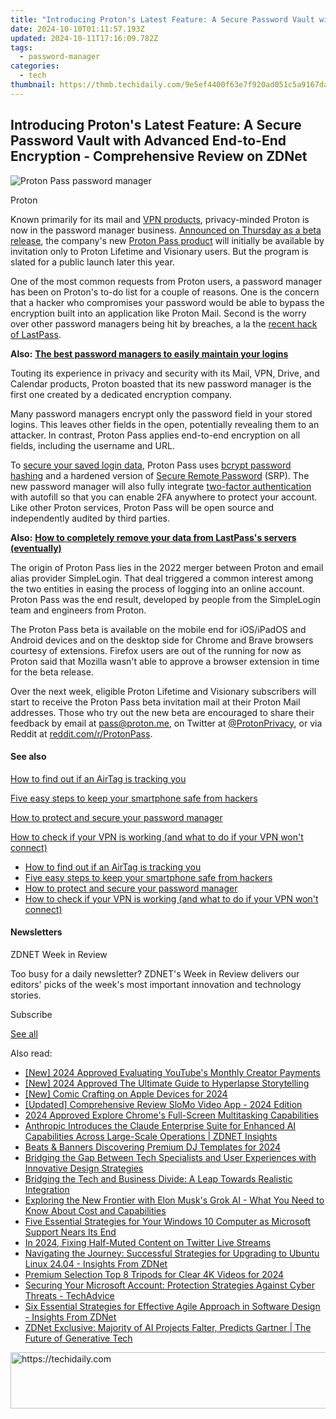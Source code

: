 ```yaml
---
title: "Introducing Proton's Latest Feature: A Secure Password Vault with Advanced End-to-End Encryption - Comprehensive Review on ZDNet"
date: 2024-10-10T01:11:57.193Z
updated: 2024-10-11T17:16:09.782Z
tags:
  - password-manager
categories:
  - tech
thumbnail: https://thmb.techidaily.com/9e5ef4400f63e7f920ad051c5a9167da56f0ec84a54929789d005136b7898918.jpg
---
```


## Introducing Proton's Latest Feature: A Secure Password Vault with Advanced End-to-End Encryption - Comprehensive Review on ZDNet

![Proton Pass password manager](https://www.zdnet.com/a/img/resize/4c51f50568158830ec2e931c53c3c8ab47808962/2023/04/20/645e3787-69bf-4871-b3ef-2ea30622e10b/figure-1-proton-unveils-new-password-manager-with-end-to-end-encryption-for-all-data.jpg?auto=webp&width=1280)

Proton

Known primarily for its mail and [VPN products](http://cnetpartner.go2cloud.org/aff%5Fc?aff%5Fid=1&offer%5Fid=11&aff%5Fsub=zd-%5F%5FCOM%5FCLICK%5FID%5F%5F-dtp&url=https%3A%2F%2Fprotonvpn.com%2F), privacy-minded Proton is now in the password manager business. [Announced on Thursday as a beta release](https://proton.me/blog/proton-pass-beta), the company's new [Proton Pass product](https://www.anrdoezrs.net/links/9041660/type/dlg/sid/zd-%5F%5FCOM%5FCLICK%5FID%5F%5F-dtp/https://proton.me/pass) will initially be available by invitation only to Proton Lifetime and Visionary users. But the program is slated for a public launch later this year.

One of the most common requests from Proton users, a password manager has been on Proton's to-do list for a couple of reasons. One is the concern that a hacker who compromises your password would be able to bypass the encryption built into an application like Proton Mail. Second is the worry over other password managers being hit by breaches, a la the [recent hack of LastPass](https://www.zdnet.com/article/lastpass-breach-hackers-put-malware-on-engineers-home-computer-to-steal-their-password/).

**Also:** [**The best password managers to easily maintain your logins**](https://www.zdnet.com/article/best-password-manager/)

Touting its experience in privacy and security with its Mail, VPN, Drive, and Calendar products, Proton boasted that its new password manager is the first one created by a dedicated encryption company.

Many password managers encrypt only the password field in your stored logins. This leaves other fields in the open, potentially revealing them to an attacker. In contrast, Proton Pass applies end-to-end encryption on all fields, including the username and URL.

To [secure your saved login data](https://proton.me/blog/proton-pass-security-model), Proton Pass uses [bcrypt password hashing](https://en.wikipedia.org/wiki/Bcrypt) and a hardened version of [Secure Remote Password](https://en.wikipedia.org/wiki/Secure%5FRemote%5FPassword%5Fprotocol) (SRP). The new password manager will also fully integrate [two-factor authentication](https://www.zdnet.com/article/better-than-the-best-password-how-to-use-2fa-to-improve-your-security/) with autofill so that you can enable 2FA anywhere to protect your account. Like other Proton services, Proton Pass will be open source and independently audited by third parties.

**Also:** [**How to completely remove your data from LastPass's servers (eventually)**](https://www.zdnet.com/article/how-to-completely-remove-your-data-from-lastpasss-servers-eventually/)

The origin of Proton Pass lies in the 2022 merger between Proton and email alias provider SimpleLogin. That deal triggered a common interest among the two entities in easing the process of logging into an online account. Proton Pass was the end result, developed by people from the SimpleLogin team and engineers from Proton.

The Proton Pass beta is available on the mobile end for iOS/iPadOS and Android devices and on the desktop side for Chrome and Brave browsers courtesy of extensions. Firefox users are out of the running for now as Proton said that Mozilla wasn't able to approve a browser extension in time for the beta release.

Over the next week, eligible Proton Lifetime and Visionary subscribers will start to receive the Proton Pass beta invitation mail at their Proton Mail addresses. Those who try out the new beta are encouraged to share their feedback by email at pass@proton.me, on Twitter at [@ProtonPrivacy](https://twitter.com/ProtonPrivacy), or via Reddit at [reddit.com/r/ProtonPass](https://reddit.com/r/protonpass).

#### See also

[How to find out if an AirTag is tracking you](https://www.zdnet.com/article/how-to-find-out-if-an-airtag-is-tracking-you/ "How to find out if an AirTag is tracking you")

[Five easy steps to keep your smartphone safe from hackers](https://www.zdnet.com/article/five-easy-steps-to-keep-your-smartphone-safe-from-hackers/ "Five easy steps to keep your smartphone safe from hackers")

[How to protect and secure your password manager](https://www.zdnet.com/article/how-to-protect-and-secure-your-password-manager/ "How to protect and secure your password manager")

[How to check if your VPN is working (and what to do if your VPN won't connect)](https://www.zdnet.com/article/how-to-check-if-your-vpn-is-working-and-what-to-do-if-your-vpn-wont-connect/ "How to check if your VPN is working (and what to do if your VPN won't connect)")

* [How to find out if an AirTag is tracking you](https://www.zdnet.com/article/how-to-find-out-if-an-airtag-is-tracking-you/ "How to find out if an AirTag is tracking you")
* [Five easy steps to keep your smartphone safe from hackers](https://www.zdnet.com/article/five-easy-steps-to-keep-your-smartphone-safe-from-hackers/ "Five easy steps to keep your smartphone safe from hackers")
* [How to protect and secure your password manager](https://www.zdnet.com/article/how-to-protect-and-secure-your-password-manager/ "How to protect and secure your password manager")
* [How to check if your VPN is working (and what to do if your VPN won't connect)](https://www.zdnet.com/article/how-to-check-if-your-vpn-is-working-and-what-to-do-if-your-vpn-wont-connect/ "How to check if your VPN is working (and what to do if your VPN won't connect)")

#### Newsletters

ZDNET Week in Review

Too busy for a daily newsletter? ZDNET's Week in Review delivers our editors' picks of the week's most important innovation and technology stories.

 Subscribe

[See all](https://www.zdnet.com/newsletters/)

<ins class="adsbygoogle"
     style="display:block"
     data-ad-format="autorelaxed"
     data-ad-client="ca-pub-7571918770474297"
     data-ad-slot="1223367746"></ins>

<ins class="adsbygoogle"
     style="display:block"
     data-ad-client="ca-pub-7571918770474297"
     data-ad-slot="8358498916"
     data-ad-format="auto"
     data-full-width-responsive="true"></ins>

<span class="atpl-alsoreadstyle">Also read:</span>
<div><ul>
<li><a href="https://youtube-docs.techidaily.com/024-approved-evaluating-youtubes-monthly-creator-payments/"><u>[New] 2024 Approved Evaluating YouTube's Monthly Creator Payments</u></a></li>
<li><a href="https://fox-helps.techidaily.com/new-2024-approved-the-ultimate-guide-to-hyperlapse-storytelling/"><u>[New] 2024 Approved The Ultimate Guide to Hyperlapse Storytelling</u></a></li>
<li><a href="https://article-files.techidaily.com/new-comic-crafting-on-apple-devices-for-2024/"><u>[New] Comic Crafting on Apple Devices for 2024</u></a></li>
<li><a href="https://extra-lessons.techidaily.com/updated-comprehensive-review-slomo-video-app-2024-edition/"><u>[Updated] Comprehensive Review SloMo Video App - 2024 Edition</u></a></li>
<li><a href="https://some-knowledge.techidaily.com/2024-approved-explore-chromes-full-screen-multitasking-capabilities/"><u>2024 Approved Explore Chrome's Full-Screen Multitasking Capabilities</u></a></li>
<li><a href="https://app-tips.techidaily.com/anthropic-introduces-the-claude-enterprise-suite-for-enhanced-ai-capabilities-across-large-scale-operations-zdnet-insights/"><u>Anthropic Introduces the Claude Enterprise Suite for Enhanced AI Capabilities Across Large-Scale Operations | ZDNET Insights</u></a></li>
<li><a href="https://youtube-video-recordings.techidaily.com/beats-and-banners-discovering-premium-dj-templates-for-2024/"><u>Beats & Banners Discovering Premium DJ Templates for 2024</u></a></li>
<li><a href="https://app-tips.techidaily.com/bridging-the-gap-between-tech-specialists-and-user-experiences-with-innovative-design-strategies/"><u>Bridging the Gap Between Tech Specialists and User Experiences with Innovative Design Strategies</u></a></li>
<li><a href="https://app-tips.techidaily.com/bridging-the-tech-and-business-divide-a-leap-towards-realistic-integration/"><u>Bridging the Tech and Business Divide: A Leap Towards Realistic Integration</u></a></li>
<li><a href="https://tech-haven.techidaily.com/exploring-the-new-frontier-with-elon-musks-grok-ai-what-you-need-to-know-about-cost-and-capabilities/"><u>Exploring the New Frontier with Elon Musk's Grok AI - What You Need to Know About Cost and Capabilities</u></a></li>
<li><a href="https://app-tips.techidaily.com/five-essential-strategies-for-your-windows-10-computer-as-microsoft-support-nears-its-end/"><u>Five Essential Strategies for Your Windows 10 Computer as Microsoft Support Nears Its End</u></a></li>
<li><a href="https://facebook-clips.techidaily.com/in-2024-fixing-half-muted-content-on-twitter-live-streams/"><u>In 2024, Fixing Half-Muted Content on Twitter Live Streams</u></a></li>
<li><a href="https://app-tips.techidaily.com/navigating-the-journey-successful-strategies-for-upgrading-to-ubuntu-linux-2404-insights-from-zdnet/"><u>Navigating the Journey: Successful Strategies for Upgrading to Ubuntu Linux 24.04 - Insights From ZDNet</u></a></li>
<li><a href="https://extra-support.techidaily.com/premium-selection-top-8-tripods-for-clear-4k-videos-for-2024/"><u>Premium Selection Top 8 Tripods for Clear 4K Videos for 2024</u></a></li>
<li><a href="https://app-tips.techidaily.com/securing-your-microsoft-account-protection-strategies-against-cyber-threats-techadvice/"><u>Securing Your Microsoft Account: Protection Strategies Against Cyber Threats - TechAdvice</u></a></li>
<li><a href="https://app-tips.techidaily.com/six-essential-strategies-for-effective-agile-approach-in-software-design-insights-from-zdnet/"><u>Six Essential Strategies for Effective Agile Approach in Software Design - Insights From ZDNet</u></a></li>
<li><a href="https://app-tips.techidaily.com/zdnet-exclusive-majority-of-ai-projects-falter-predicts-gartner-the-future-of-generative-tech/"><u>ZDNet Exclusive: Majority of AI Projects Falter, Predicts Gartner | The Future of Generative Tech</u></a></li>
</ul></div>

<!-- affiliate ads begin -->
<a href="https://imp.i357552.net/c/5597632/1001446/11832" target="_top" id="1001446">
  <img src="//a.impactradius-go.com/display-ad/11832-1001446" border="0" alt="https://techidaily.com" width="728" height="90"/>
</a>
<img height="0" width="0" src="https://imp.i357552.net/i/5597632/1001446/11832" style="position:absolute;visibility:hidden;" border="0" />
<!-- affiliate ads end -->

